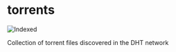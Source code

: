 torrents 
========
![Indexed](https://img.shields.io/badge/indexed-258130-blue)

Collection of torrent files discovered in the DHT network
